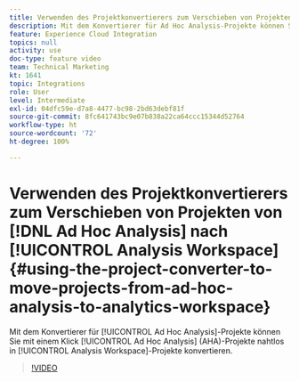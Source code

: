 ```yaml
---
title: Verwenden des Projektkonvertierers zum Verschieben von Projekten von Ad Hoc Analysis nach Analytics Workspace
description: Mit dem Konvertierer für Ad Hoc Analysis-Projekte können Sie mit einem Klick Ad Hoc Analysis (AHA)-Projekte nahtlos in Analysis Workspace-Projekte konvertieren.
feature: Experience Cloud Integration
topics: null
activity: use
doc-type: feature video
team: Technical Marketing
kt: 1641
topic: Integrations
role: User
level: Intermediate
exl-id: 04dfc59e-d7a8-4477-bc98-2bd63debf81f
source-git-commit: 8fc641743bc9e07b838a22ca64ccc15344d52764
workflow-type: ht
source-wordcount: '72'
ht-degree: 100%

---
```


# Verwenden des Projektkonvertierers zum Verschieben von Projekten von [!DNL Ad Hoc Analysis] nach [!UICONTROL Analysis Workspace] {#using-the-project-converter-to-move-projects-from-ad-hoc-analysis-to-analytics-workspace}

Mit dem Konvertierer für [!UICONTROL Ad Hoc Analysis]-Projekte können Sie mit einem Klick [!UICONTROL Ad Hoc Analysis] (AHA)-Projekte nahtlos in [!UICONTROL Analysis Workspace]-Projekte konvertieren.

>[!VIDEO](https://video.tv.adobe.com/v/23118/?quality=12&learn=on)

